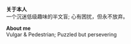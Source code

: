 __**关于本人**__  
一个沉迷低级趣味的半文盲; 心有困扰，但永不放弃。

__**About me**__  
Vulgar & Pedestrian; Puzzled but persevering